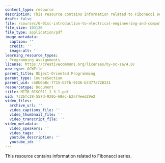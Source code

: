 ```yaml
---
content_type: resource
description: This resource contains information related to Fibonacci series.
draft: false
file: /courses/6-01sc-introduction-to-electrical-engineering-and-computer-science-i-spring-2011/732bfc28557d920b60ecb2a74eed29e2_MIT6_01SCS11_1_3_1.pdf
file_size: 103126
file_type: application/pdf
image_metadata:
  caption: ''
  credit: ''
  image-alt: ''
learning_resource_types:
- Programming Assignments
license: https://creativecommons.org/licenses/by-nc-sa/4.0/
ocw_type: OCWFile
parent_title: Object-Oriented Programming
parent_type: CourseSection
parent_uid: cb0b0a8c-7715-b7fb-9536-b7d77a728231
resourcetype: Document
title: MIT6_01SCS11_1_3_1.pdf
uid: 732bfc28-557d-920b-60ec-b2a74eed29e2
video_files:
  archive_url: ''
  video_captions_file: ''
  video_thumbnail_file: ''
  video_transcript_file: ''
video_metadata:
  video_speakers: ''
  video_tags: ''
  youtube_description: ''
  youtube_id: ''
---
```

This resource contains information related to Fibonacci series.